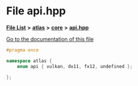 

# File api.hpp

[**File List**](files.md) **>** [**atlas**](dir_1e6ffef027cfcf7ded3287660b505c9f.md) **>** [**core**](dir_ab5f97e7ae27ba905c508150b2df25d1.md) **>** [**api.hpp**](api_8hpp.md)

[Go to the documentation of this file](api_8hpp.md)


```C++
#pragma once

namespace atlas {
    enum api { vulkan, dx11, fx12, undefined };

};
```


